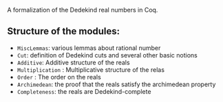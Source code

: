 A formalization of the Dedekind real numbers in Coq.

## Structure of the modules:

* `MiscLemmas`: various lemmas about rational number
* `Cut`: definition of Dedekind cuts and several other basic notions
* `Additive`: Additive structure of the reals
* `Multiplication` : Multiplicative structure of the relas
* `Order` : The order on the reals
* `Archimedean`: the proof that the reals satisfy the archimedean property
* `Completeness`: the reals are Dedekind-complete
